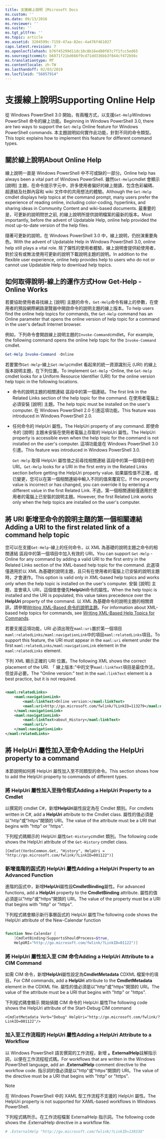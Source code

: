 ```yaml
---
title: 支援線上說明 |Microsoft Docs
ms.custom: ''
ms.date: 09/13/2016
ms.reviewer: ''
ms.suite: ''
ms.tgt_pltfrm: ''
ms.topic: article
ms.assetid: 3204599c-7159-47aa-82ec-4a476f461027
caps.latest.revision: 7
ms.openlocfilehash: b76f45299d11dc10c8b16ed80f87c7f1fcc5ed65
ms.sourcegitcommit: b6871f21bd666f9cd71dd336bb3f844cf472b56c
ms.translationtype: MT
ms.contentlocale: zh-TW
ms.lasthandoff: 02/03/2019
ms.locfileid: "56857914"
---
```

# <a name="supporting-online-help"></a><span data-ttu-id="ad111-102">支援線上說明</span><span class="sxs-lookup"><span data-stu-id="ad111-102">Supporting Online Help</span></span>

<span data-ttu-id="ad111-103">從 Windows PowerShell 3.0 開始，有兩種方式，以支援`Get-Help`Windows PowerShell 命令的線上功能。</span><span class="sxs-lookup"><span data-stu-id="ad111-103">Beginning in Windows PowerShell 3.0, there are two ways to support the `Get-Help` Online feature for Windows PowerShell commands.</span></span> <span data-ttu-id="ad111-104">本主題說明如何實作此功能，針對不同的命令類型。</span><span class="sxs-lookup"><span data-stu-id="ad111-104">This topic explains how to implement this feature for different command types.</span></span>

## <a name="about-online-help"></a><span data-ttu-id="ad111-105">關於線上說明</span><span class="sxs-lookup"><span data-stu-id="ad111-105">About Online Help</span></span>

<span data-ttu-id="ad111-106">線上說明一直是 Windows PowerShell 中不可或缺的一部分。</span><span class="sxs-lookup"><span data-stu-id="ad111-106">Online help has always been a vital part of Windows PowerShell.</span></span> <span data-ttu-id="ad111-107">雖然`Get-Help`cmdlet 會顯示 [說明] 主題，在命令提示字元中，許多使用者偏好的線上閱讀，包含色彩編碼、 超連結及社群內容和 wiki 文件中的共用想法的體驗。</span><span class="sxs-lookup"><span data-stu-id="ad111-107">Although the `Get-Help` cmdlet displays help topics at the command prompt, many users prefer the experience of reading online, including color-coding, hyperlinks, and sharing ideas in Community Content and wiki-based documents.</span></span> <span data-ttu-id="ad111-108">最重要的是，可更新的說明問世之前, 的線上說明所提供說明檔案的最新的版本。</span><span class="sxs-lookup"><span data-stu-id="ad111-108">Most importantly, before the advent of Updatable Help, online help provided the most up-to-date version of the help files.</span></span>

<span data-ttu-id="ad111-109">隨著可更新的說明，在 Windows PowerShell 3.0 中，線上說明，仍扮演重要角色。</span><span class="sxs-lookup"><span data-stu-id="ad111-109">With the advent of Updatable Help in Windows PowerShell 3.0, online help still plays a vital role.</span></span> <span data-ttu-id="ad111-110">除了彈性的使用者體驗，線上說明會提供給使用者，對於沒有或無法使用可更新的說明下載說明主題的說明。</span><span class="sxs-lookup"><span data-stu-id="ad111-110">In addition to the flexible user experience, online help provides help to users who do not or cannot use Updatable Help to download help topics.</span></span>

## <a name="how-get-help--online-works"></a><span data-ttu-id="ad111-111">如何取得說明-線上的運作方式</span><span class="sxs-lookup"><span data-stu-id="ad111-111">How Get-Help -Online Works</span></span>

<span data-ttu-id="ad111-112">若要協助使用者尋找線上 [說明] 主題的命令，`Get-Help`命令有線上的參數，在使用者的預設網際網路瀏覽器中開啟命令的說明主題的線上版本。</span><span class="sxs-lookup"><span data-stu-id="ad111-112">To help users find the online help topics for commands, the `Get-Help` command has an Online parameter that opens the online version of help topic for a command in the user's default Internet browser.</span></span>

<span data-ttu-id="ad111-113">例如，下列命令會開啟線上說明主題的`Invoke-Command`cmdlet。</span><span class="sxs-lookup"><span data-stu-id="ad111-113">For example, the following command opens the online help topic for the `Invoke-Command` cmdlet.</span></span>

```powershell
Get-Help Invoke-Command -Online
```

<span data-ttu-id="ad111-114">若要實作`Get-Help`-線上`Get-Help`cmdlet 看起來的統一資源識別元 (URI) 的線上版本說明主題，在下列位置。</span><span class="sxs-lookup"><span data-stu-id="ad111-114">To implement `Get-Help` -Online, the `Get-Help` cmdlet looks for a Uniform Resource Identifier (URI) for the online version help topic in the following locations.</span></span>

- <span data-ttu-id="ad111-115">命令的說明主題的相關連結 區段中的第一個連結。</span><span class="sxs-lookup"><span data-stu-id="ad111-115">The first link in the Related Links section of the help topic for the command.</span></span> <span data-ttu-id="ad111-116">在使用者電腦上必須安裝 [說明] 主題。</span><span class="sxs-lookup"><span data-stu-id="ad111-116">The help topic must be installed on the user's computer.</span></span> <span data-ttu-id="ad111-117">在 Windows PowerShell 2.0 引進這項功能。</span><span class="sxs-lookup"><span data-stu-id="ad111-117">This feature was introduced in Windows PowerShell 2.0.</span></span>

- <span data-ttu-id="ad111-118">任何命令的 HelpUri 屬性。</span><span class="sxs-lookup"><span data-stu-id="ad111-118">The HelpUri property of any command.</span></span> <span data-ttu-id="ad111-119">即使命令的 [說明] 主題未安裝在使用者電腦上存取的 HelpUri 屬性。</span><span class="sxs-lookup"><span data-stu-id="ad111-119">The HelpUri property is accessible even when the help topic for the command is not installed on the user's computer.</span></span> <span data-ttu-id="ad111-120">這項功能是在 Windows PowerShell 3.0 引進。</span><span class="sxs-lookup"><span data-stu-id="ad111-120">This feature was introduced in Windows PowerShell 3.0.</span></span>

  <span data-ttu-id="ad111-121">`Get-Help` 取得 HelpUri 屬性值之前尋找相關連結 區段中的第一個項目中的 URI。</span><span class="sxs-lookup"><span data-stu-id="ad111-121">`Get-Help` looks for a URI in the first entry in the Related Links section before getting the HelpUri property value.</span></span> <span data-ttu-id="ad111-122">如果屬性值不正確，或已變更，您可以在第一個相關連結中輸入不同的值來覆寫它。</span><span class="sxs-lookup"><span data-stu-id="ad111-122">If the property value is incorrect or has changed, you can override it by entering a different value in the first Related Link.</span></span> <span data-ttu-id="ad111-123">不過，第一個相關連結僅適用於使用者的電腦上已安裝的說明主題。</span><span class="sxs-lookup"><span data-stu-id="ad111-123">However, the first Related Link works only when the help topics are installed on the user's computer.</span></span>

## <a name="adding-a-uri-to-the-first-related-link-of-a-command-help-topic"></a><span data-ttu-id="ad111-124">將 URI 新增至命令的說明主題的第一個相關連結</span><span class="sxs-lookup"><span data-stu-id="ad111-124">Adding a URI to the first related link of a command help topic</span></span>

<span data-ttu-id="ad111-125">您可以在支援`Get-Help`-線上的任何命令，以 XML 為基礎的說明主題之命令的相關連結 區段中的第一個項目中加入有效的 URI。</span><span class="sxs-lookup"><span data-stu-id="ad111-125">You can support `Get-Help` -Online for any command by adding a valid URI to the first entry in the Related Links section of the XML-based help topic for the command.</span></span> <span data-ttu-id="ad111-126">此選項僅適用於以 XML 為基礎的說明主題，且只有在使用者的電腦上已安裝的說明主題時，才會運作。</span><span class="sxs-lookup"><span data-stu-id="ad111-126">This option is valid only in XML-based help topics and works only when the help topic is installed on the user's computer.</span></span> <span data-ttu-id="ad111-127">安裝 [說明] 主題，並會填入 URI，這個值會優先**HelpUri**命令的屬性。</span><span class="sxs-lookup"><span data-stu-id="ad111-127">When the help topic is installed and the URI is populated, this value takes precedence over the **HelpUri** property of the command.</span></span> <span data-ttu-id="ad111-128">以 XML 為基礎命令的說明主題的相關資訊，請參閱[Writing XML-Based 命令的說明主題](../help/writing-xml-based-help-topics-for-commands.md)。</span><span class="sxs-lookup"><span data-stu-id="ad111-128">For information about XML-based help topics for commands, see [Writing XML-Based Help Topics for Commands](../help/writing-xml-based-help-topics-for-commands.md).</span></span>

<span data-ttu-id="ad111-129">若要支援這項功能，URI 必須出現在`maml:uri`置於第一個項目`maml:relatedLinks/maml:navigationLink`中的項目`maml:relatedLinks`項目。</span><span class="sxs-lookup"><span data-stu-id="ad111-129">To support this feature, the URI must appear in the `maml:uri` element under the first `maml:relatedLinks/maml:navigationLink` element in the `maml:relatedLinks` element.</span></span>

<span data-ttu-id="ad111-130">下列 XML 顯示正確的 URI 位置。</span><span class="sxs-lookup"><span data-stu-id="ad111-130">The following XML shows the correct placement of the URI.</span></span> <span data-ttu-id="ad111-131">「 線上版本:"中的文字`maml:linkText`項目是最佳作法，但並非必要。</span><span class="sxs-lookup"><span data-stu-id="ad111-131">The "Online version:" text in the `maml:linkText` element is a best practice, but it is not required.</span></span>

```xml

<maml:relatedLinks>
    <maml:navigationLink>
        <maml:linkText>Online version:</maml:linkText>
        <maml:uri>http://go.microsoft.com/fwlink/?LinkID=113279</maml:uri>
    </maml:navigationLink>
    <maml:navigationLink>
        <maml:linkText>about_History</maml:linkText>
        <maml:uri/>
    </maml:navigationLink>
</maml:relatedLinks>
```

## <a name="adding-the-helpuri-property-to-a-command"></a><span data-ttu-id="ad111-132">將 HelpUri 屬性加入至命令</span><span class="sxs-lookup"><span data-stu-id="ad111-132">Adding the HelpUri property to a command</span></span>

<span data-ttu-id="ad111-133">本節說明如何將 HelpUri 屬性加入至不同類型的命令。</span><span class="sxs-lookup"><span data-stu-id="ad111-133">This section shows how to add the HelpUri property to commands of different types.</span></span>

### <a name="adding-a-helpuri-property-to-a-cmdlet"></a><span data-ttu-id="ad111-134">將 HelpUri 屬性加入至指令程式</span><span class="sxs-lookup"><span data-stu-id="ad111-134">Adding a HelpUri Property to a Cmdlet</span></span>

<span data-ttu-id="ad111-135">以撰寫的 cmdlet C#，新增**HelpUri**屬性設定為在 Cmdlet 類別。</span><span class="sxs-lookup"><span data-stu-id="ad111-135">For cmdlets written in C#, add a **HelpUri** attribute to the Cmdlet class.</span></span> <span data-ttu-id="ad111-136">屬性的值必須是以"http"或"https"開頭的 URI。</span><span class="sxs-lookup"><span data-stu-id="ad111-136">The value of the attribute must be a URI that begins with "http" or "https".</span></span>

<span data-ttu-id="ad111-137">下列程式碼顯示的 HelpUri 屬性`Get-History`cmdlet 類別。</span><span class="sxs-lookup"><span data-stu-id="ad111-137">The following code shows the HelpUri attribute of the `Get-History` cmdlet class.</span></span>

```
[Cmdlet(VerbsCommon.Get, "History", HelpUri = "http://go.microsoft.com/fwlink/?LinkID=001122")]
```

### <a name="adding-a-helpuri-property-to-an-advanced-function"></a><span data-ttu-id="ad111-138">新增進階的函式的 HelpUri 屬性</span><span class="sxs-lookup"><span data-stu-id="ad111-138">Adding a HelpUri Property to an Advanced Function</span></span>

<span data-ttu-id="ad111-139">進階的函式中，新增**HelpUri**屬性設**CmdletBinding**屬性。</span><span class="sxs-lookup"><span data-stu-id="ad111-139">For advanced functions, add a **HelpUri** property to the **CmdletBinding** attribute.</span></span> <span data-ttu-id="ad111-140">屬性的值必須是以"http"或"https"開頭的 URI。</span><span class="sxs-lookup"><span data-stu-id="ad111-140">The value of the property must be a URI that begins with "http" or "https".</span></span>

<span data-ttu-id="ad111-141">下列程式碼會顯示新行事曆函式的 HelpUri 屬性</span><span class="sxs-lookup"><span data-stu-id="ad111-141">The following code shows the HelpUri attribute of the New-Calendar function</span></span>

```powershell

function New-Calendar {
    [CmdletBinding(SupportsShouldProcess=$true,
    HelpURI="http://go.microsoft.com/fwlink/?LinkID=01122")]
```

### <a name="adding-a-helpuri-attribute-to-a-cim-command"></a><span data-ttu-id="ad111-142">將 HelpUri 屬性加入至 CIM 命令</span><span class="sxs-lookup"><span data-stu-id="ad111-142">Adding a HelpUri Attribute to a CIM Command</span></span>

<span data-ttu-id="ad111-143">如需 CIM 命令，新增**HelpUri**屬性設定為**CmdletMetadata** CDXML 檔案中的項目。</span><span class="sxs-lookup"><span data-stu-id="ad111-143">For CIM commands, add a **HelpUri** attribute to the **CmdletMetadata** element in the CDXML file.</span></span> <span data-ttu-id="ad111-144">屬性的值必須是以"http"或"https"開頭的 URI。</span><span class="sxs-lookup"><span data-stu-id="ad111-144">The value of the attribute must be a URI that begins with "http" or "https".</span></span>

<span data-ttu-id="ad111-145">下列程式碼會顯示 開始偵錯 CIM 命令的 HelpUri 屬性</span><span class="sxs-lookup"><span data-stu-id="ad111-145">The following code shows the HelpUri attribute of the Start-Debug CIM command</span></span>

```
<CmdletMetadata Verb="Debug" HelpUri="http://go.microsoft.com/fwlink/?LinkID=001122"/>
```

### <a name="adding-a-helpuri-attribute-to-a-workflow"></a><span data-ttu-id="ad111-146">加入至工作流程的 HelpUri 屬性</span><span class="sxs-lookup"><span data-stu-id="ad111-146">Adding a HelpUri Attribute to a Workflow</span></span>

<span data-ttu-id="ad111-147">以 Windows PowerShell 語言撰寫的工作流程，新增 **。ExternalHelp**註解指示詞，以便在工作流程程式碼。</span><span class="sxs-lookup"><span data-stu-id="ad111-147">For workflows that are written in the Windows PowerShell language, add an **.ExternalHelp** comment directive to the workflow code.</span></span> <span data-ttu-id="ad111-148">指示詞的值必須是以"http"或"https"開頭的 URI。</span><span class="sxs-lookup"><span data-stu-id="ad111-148">The value of the directive must be a URI that begins with "http" or "https".</span></span>

> [!NOTE]
> <span data-ttu-id="ad111-149">在 Windows PowerShell 中的 XAML 型工作流程不支援的 HelpUri 屬性。</span><span class="sxs-lookup"><span data-stu-id="ad111-149">The HelpUri property is not supported for XAML-based workflows in Windows PowerShell.</span></span>

<span data-ttu-id="ad111-150">下列程式碼所示。在工作流程檔案 ExternalHelp 指示詞。</span><span class="sxs-lookup"><span data-stu-id="ad111-150">The following code shows the .ExternalHelp directive in a workflow file.</span></span>

```powershell
# .ExternalHelp "http://go.microsoft.com/fwlink/?LinkID=138338"
```